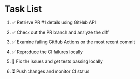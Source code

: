 # Task List

1. ✅ Retrieve PR #1 details using GitHub API

2. ✅ Check out the PR branch and analyze the diff

3. ✅ Examine failing GitHub Actions on the most recent commit

4. ✅ Reproduce the CI failures locally

5. 🔄 Fix the issues and get tests passing locally

6. ⏳ Push changes and monitor CI status


